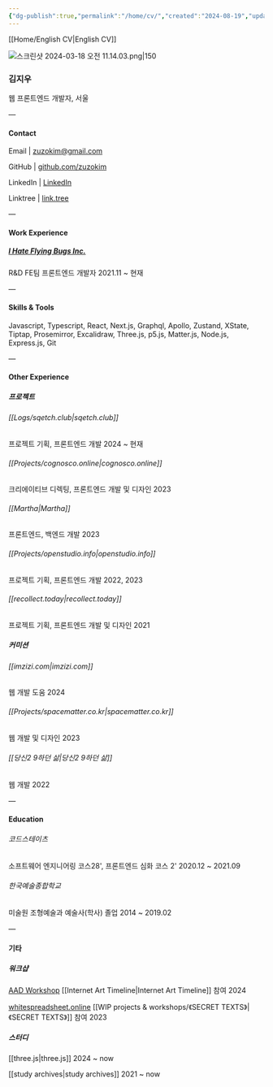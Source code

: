 ```yaml
---
{"dg-publish":true,"permalink":"/home/cv/","created":"2024-08-19","updated":"2024-08-27T23:40:00"}
---
```



[[Home/English CV\|English CV]]

![스크린샷 2024-03-18 오전 11.14.03.png|150](/img/user/%EC%8A%A4%ED%81%AC%EB%A6%B0%EC%83%B7%202024-03-18%20%EC%98%A4%EC%A0%84%2011.14.03.png)
### 김지우

웹 프론트엔드 개발자, 서울


 —
#### Contact

Email | zuzokim@gmail.com

GitHub | [github.com/zuzokim](https://github.com/zuzokim)

LinkedIn | [LinkedIn](https://www.linkedin.com/in/%EC%A7%80%EC%9A%B0-%EA%B9%80-635921206?utm_source=share&utm_campaign=share_via&utm_content=profile&utm_medium=ios_app)

Linktree | [link.tree](https://linktr.ee/zuzokim)

 —

#### Work Experience

##### [I Hate Flying Bugs Inc.](https://www.ihateflyingbugs.com/en/main-en/)
 R&D FE팀 프론트엔드 개발자 2021.11 ~ 현재

 —

#### Skills & Tools

Javascript, Typescript, React, Next.js, Graphql, Apollo, Zustand, XState, Tiptap, Prosemirror, Excalidraw, Three.js, p5.js, Matter.js, Node.js, Express.js, Git
 
 —
#### Other Experience

##### 프로젝트

###### [[Logs/sqetch.club\|sqetch.club]]
프로젝트 기획, 프론트엔드 개발 2024 ~ 현재

 ###### [[Projects/cognosco.online\|cognosco.online]]
 크리에이티브 디렉팅, 프론트엔드 개발 및 디자인 2023

###### [[Martha\|Martha]]
프론트엔드, 백엔드 개발 2023

###### [[Projects/openstudio.info\|openstudio.info]]
프로젝트 기획, 프론트엔드 개발 2022, 2023

###### [[recollect.today\|recollect.today]]
프로젝트 기획, 프론트엔드 개발 및 디자인 2021

##### 커미션

###### [[imzizi.com\|imzizi.com]]
웹 개발 도움 2024

###### [[Projects/spacematter.co.kr\|spacematter.co.kr]]
웹 개발 및 디자인 2023

###### [[당신2 9하던 삶\|당신2 9하던 삶]]
웹 개발 2022

—

#### Education

###### 코드스테이츠 
소프트웨어 엔지니어링 코스28',  프론트엔드 심화 코스 2' 2020.12 ~ 2021.09

###### 한국예술종합학교
미술원 조형예술과 예술사(학사) 졸업 2014 ~ 2019.02


—

#### 기타

##### 워크샵

[AAD Workshop](https://artsactsdays.kr/product/8540/)
[[Internet Art Timeline\|Internet Art Timeline]] 참여 2024

[whitespreadsheet.online](https://whitespreadsheet.online)
[[WIP projects & workshops/《SECRET TEXTS》\|《SECRET TEXTS》]] 참여 2023

##### 스터디

[[three.js\|three.js]]
2024 ~ now

[[study archives\|study archives]]
2021 ~ now



